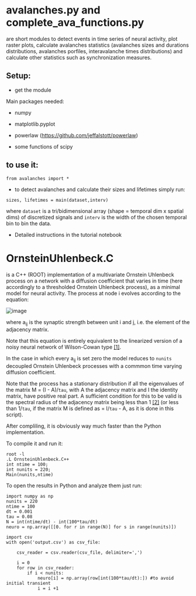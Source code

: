 # avalanches.py and complete_ava_functions.py
are short modules to detect events in time series of neural activity, plot raster plots, calculate avalanches statistics (avalanches sizes and durations distributions, avalanches porfiles, interavalanche times distributions) and calculate other statistics such as synchronization measures.


## Setup:

- get the module

Main packages needed:

- numpy

- matplotlib.pyplot

- powerlaw (https://github.com/jeffalstott/powerlaw)

- some functions of scipy

## to use it: 


```from avalanches import * ```

- to detect avalanches and calculate their sizes and lifetimes simply run:

```
sizes, lifetimes = main(dataset,interv)
```
   where ```dataset``` is a tri/bidimensional array (shape = temporal dim x spatial dims) of discretized signals and ```interv``` is the width of the chosen temporal bin to bin the data.
   
- Detailed instructions in the tutorial notebook

# OrnsteinUhlenbeck.C
is a C++ (ROOT) implementation of a multivariate Ornstein Uhlenbeck process on a network with a diffusion coefficient that varies in time (here accordingly to a thresholded Ornstein Uhlenbeck process), as a minimal model for neural activity. The process at node i evolves according to the equation:

![image](https://github.com/benedetta-mariani/Avalanches-in-rat-barrel-cortex/blob/master/image.jpg)

where a<sub>ij</sub> is the synaptic strength between unit i and j, i.e. the element of the adjacency matrix. 

Note that this equation is entirely equivalent to the linearized version of a noisy neural network of Wilson-Cowan type [[1]](https://seis.bristol.ac.uk/~sb15704/papers/267384.pdf).

In the case in which every a<sub>ij</sub> is set zero the model reduces to ```nunits``` decoupled Ornstein Uhlenbeck processes with a commmon time varying diffusion coefficient.

Note that the process has a stationary distribution if all the eigenvalues of the matrix M = (I - A)/```tau```, with A the adjacency matrix and I the identity matrix, have positive real part. A sufficient condition for this to be valid is the spectral radius of the adjacency matrix being less than 1 [[2]](https://arxiv.org/pdf/2007.07447.pdf) (or less than 1/```tau```, if the matrix M is defined as = I/```tau``` - A, as it is done in this script).

After compliling, it is obviously way much faster than the Python implementation.

To compile it and run it:

```
root -l
.L OrnsteinUhlenbeck.C++
int ntime = 100;
int nunits = 220;
Main(nunits,ntime)
```
To open the results in Python and analyze them just run:

```
import numpy as np
nunits = 220
ntime = 100
dt = 0.001
tau = 0.08
N = int(ntime/dt) - int(100*tau/dt)
neuro = np.array([[0. for r in range(N)] for s in range(nunits)])

import csv
with open('output.csv') as csv_file:
    
    csv_reader = csv.reader(csv_file, delimiter=',')

    i = 0
    for row in csv_reader:
        if i < nunits:
            neuro[i] = np.array(row[int(100*tau/dt):]) #to avoid initial transient
            i = i +1
            
```







